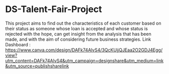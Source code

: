 # DS-Talent-Fair-Project
This project aims to find out the characteristics of each customer based on their   status as someone whose loan is accepted and whose status is rejected with the hope, can get insight from the analysis that has been made, and with the aim of considering future business strategies.
Link Dashboard : https://www.canva.com/design/DAFk74AlvS4/3QcKUjjQJEaa2O2GDJ4Egg/view?utm_content=DAFk74AlvS4&utm_campaign=designshare&utm_medium=link&utm_source=publishsharelink
